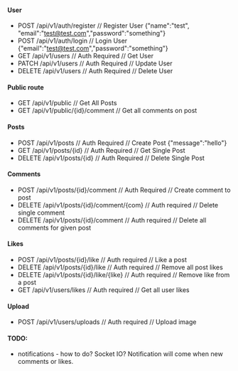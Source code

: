 #### User

- POST /api/v1/auth/register // Register User {"name":"test", "email":"test@test.com","password":"something"}
- POST /api/v1/auth/login // Login User {"email":"test@test.com","password":"something"}
- GET /api/v1/users // Auth Required // Get User
- PATCH /api/v1/users // Auth Required // Update User
- DELETE /api/v1/users // Auth Required // Delete User

#### Public route

- GET /api/v1/public // Get All Posts
- GET /api/v1/public/{id}/comment // Get all comments on post

#### Posts

- POST /api/v1/posts // Auth Required // Create Post {"message":"hello"}
- GET /api/v1/posts/{id} // Auth Required // Get Single Post
- DELETE /api/v1/posts/{id} // Auth Required // Delete Single Post

#### Comments

- POST /api/v1/posts/{id}/comment // Auth Required // Create comment to post
- DELETE /api/v1/posts/{id}/comment/{com} // Auth required // Delete single comment
- DELETE /api/v1/posts/{id}/comment // Auth required // Delete all comments for given post

#### Likes

- POST /api/v1/posts/{id}/like // Auth required // Like a post
- DELETE /api/v1/posts/{id}/like // Auth required // Remove all post likes
- DELETE /api/v1/posts/{id}/like/{like} // Auth required // Remove like from a post
- GET /api/v1/users/likes // Auth required // Get all user likes

#### Upload

- POST /api/v1/users/uploads // Auth required // Upload image

#### TODO:

- notifications - how to do? Socket IO? Notification will come when new comments or likes.
